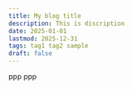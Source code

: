 ```yaml
---
title: My blog title
description: This is discription
date: 2025-01-01
lastmod: 2025-12-31
tags: tag1 tag2 sample
draft: false
---
```


ppp
ppp
